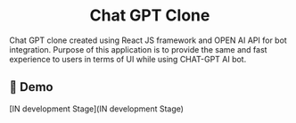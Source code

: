 <h1 align="center" id="title">Chat GPT Clone</h1>

<p id="description">Chat GPT clone created using React JS framework and OPEN AI API for bot integration. Purpose of this application is to provide the same and fast experience to users in terms of UI while using CHAT-GPT AI bot.</p>

<h2>🚀 Demo</h2>

[IN development Stage](IN development Stage)
